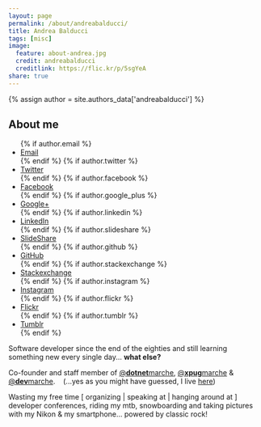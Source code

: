 ```yaml
---
layout: page
permalink: /about/andreabalducci/
title: Andrea Balducci
tags: [misc]
image:
  feature: about-andrea.jpg
  credit: andreabalducci
  creditlink: https://flic.kr/p/5sgYeA
share: true
---
```

{% assign author = site.authors_data['andreabalducci'] %}
<h2>About me</h2>
<div class="entry">
  <ul class="bio-menu pull-right">
    {% if author.email %}<li>
      <a href="mailto:{{ author.email }}"><i class="fa fa-envelope"></i> Email</a>
    </li>{% endif %}
    {% if author.twitter %}<li>
      <a href="http://twitter.com/{{ author.twitter }}"><i class="fa fa-twitter"></i> Twitter</a>
    </li>{% endif %}
    {% if author.facebook %}<li>
      <a href="http://facebook.com/{{ author.facebook }}"><i class="fa fa-facebook"></i> Facebook</a>
    </li>{% endif %}
    {% if author.google_plus %}<li>
      <a href="https://google.com/{{ author.google_plus }}"><i class="fa fa-google-plus"></i> Google+</a>
    </li>{% endif %}
    {% if author.linkedin %}<li>
      <a href="http://linkedin.com/in/{{ author.linkedin }}"><i class="fa fa-linkedin"></i> LinkedIn</a>
    </li>{% endif %}
{% if author.slideshare %}<li>
  <a href="http://www.slideshare.net/{{ author.slideshare }}"><i class="fa fa-slideshare"></i> SlideShare</a>
</li>{% endif %}
    {% if author.github %}<li>
      <a href="http://github.com/{{ author.github }}"><i class="fa fa-github"></i> GitHub</a>
    </li>{% endif %}
    {% if author.stackexchange %}<li>
      <a href="{{ author.stackexchange }}"><i class="fa fa-stack-exchange"></i> Stackexchange</a>
    </li>{% endif %}
    {% if author.instagram %}<li>
      <a href="http://instagram.com/{{ author.instagram }}"><i class="fa fa-instagram"></i> Instagram</a>
    </li>{% endif %}
    {% if author.flickr %}<li>
      <a href="http://www.flickr.com/photos/{{ author.flickr }}"><i class="fa fa-flickr"></i> Flickr</a>
    </li>{% endif %}
    {% if author.tumblr %}<li>
      <a href="http://{{ author.tumblr }}.tumblr.com"><i class="fa fa-tumblr"></i> Tumblr</a>
    </li>{% endif %}
  </ul><!-- /.submenu -->
  <div class="bio-text">
    <p>
    Software developer since the end of the eighties and still learning something new every single day... <strong>what else?</strong>
    </p>
    <p>
    Co-founder and staff member of
    <a href="https://twitter.com/dotnetmarche">@<strong>dotnet</strong>marche</a>,
    <a href="https://twitter.com/xpugmarche">@<strong>xpug</strong>marche</a> &amp;
    <a href="https://twitter.com/devmarche">@<strong>dev</strong>marche</a>.&nbsp;&nbsp;&nbsp;
    (...yes as you might have guessed, I live <a href="http://www.turismo.marche.it" target="_blank">here</a>)
    </p>
    <p>
    Wasting my free time [ organizing | speaking at | hanging around at ] developer conferences, riding my mtb, snowboarding and taking pictures with my Nikon & my smartphone... powered by classic rock!
    </p>
  </div>
</div>
